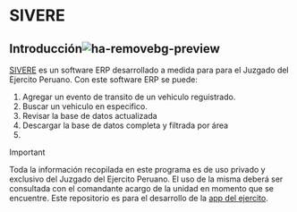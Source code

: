# SIVERE
## Introducción![ha-removebg-preview](https://github.com/user-attachments/assets/3eb24655-aed7-4e19-a0dc-7a23ec0afa78)
[SIVERE](https://sireve-ejercito-peru.streamlit.app/) es un software ERP desarrollado a medida para para el Juzgado del Ejercito Peruano. Con este software ERP se puede: 
  1. Agregar un evento de transito de un vehiculo reguistrado.
  2. Buscar un vehiculo en especifico.
  3. Revisar la base de datos actualizada
  4. Descargar la base de datos completa y filtrada por área
  5. 
> [!IMPORTANT]
> Toda la información recopilada en este programa es de uso privado y exclusivo del Juzgado del Ejercito Peruano. El uso de la misma deberá ser consultada con el comandante acargo de la unidad en momento que se encuentre. 
Este repositorio es para el desarrollo de la [app del ejercito](https://sireve-ejercito-peru.streamlit.app/).
